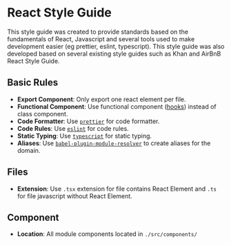 # React Style Guide

This style guide was created to provide standards based on the fundamentals of React, Javascript and several tools used to make development easier (eg prettier, eslint, typescript). This style guide was also developed based on several existing style guides such as Khan and AirBnB React Style Guide.

## Basic Rules
- **Export Component**: Only export one react element per file.
- **Functional Component**: Use functional component ([hooks](https://reactjs.org/docs/hooks-intro.html)) instead of class component.
- **Code Formatter**: Use [`prettier`](https://prettier.io/docs/en/index.html) for code formatter.
- **Code Rules**: Use [`eslint`](https://eslint.org/) for code rules.
- **Static Typing**: Use [`typescript`](https://www.typescriptlang.org/) for static typing.
- **Aliases**: Use [`babel-plugin-module-resolver`](https://www.npmjs.com/package/babel-plugin-module-resolver) to create aliases for the domain.

## Files
- **Extension**: Use `.tsx` extension for file contains React Element and `.ts` for file javascript without React Element.

## Component
- **Location**: All module components located in `./src/components/`